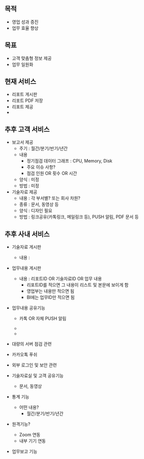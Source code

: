 ## 목적
* 영업 성과 증진
* 업무 효율 향상

## 목표
* 고객 맞춤형 정보 제공
* 업무 일원화

## 현재 서비스
* 리포트 게시판
* 리포트 PDF 저장
* 리포트 제공
* 
## 추후 고객 서비스
* 보고서 제공
  - 주기 : 월간/분기/반기/년간
  - 내용
    - 정기점검 데이터 그래프 : CPU, Memory, Disk
    - 주요 이슈 사항?
    - 점검 인원 OR 횟수 OR 시간
  - 양식 : 미정
  - 방법 : 미정
* 기술자료 제공
  - 내용 : 각 부서별? 또는 회사 차원?
  - 종류 : 문서, 동영상 등
  - 양식 : 디자인 필요
  - 방법 : 링크공유(카톡링크, 메일링크 등), PUSH 알림, PDF 문서 등

## 추후 사내 서비스
* 기술자료 게시판
  - 내용 : 
* 업무내용 게시판  
  - 내용 : 리포트ID OR 기술자료ID OR 업무 내용
    - 리포트ID를 적으면 그 내용이 리스트 및 본문에 보이게 함
    - 영업부는 내용만 적으면 됨
    - BI에는 업무ID만 적으면 됨
* 업무내용 공유기능  
  - 카톡 OR 자체 PUSH 알림
  - 
 
   
      
  - 


* 대량의 서버 점검 관련
* 카카오톡 푸쉬
* 외부 로그인 및 보안 관련
* 기술자료실 및 고객 공유기능
  - 문서, 동영상
* 통계 기능
  - 어떤 내용?
    - 월간/분기/반기/년간
* 원격기능?
  - Zoom 연동
  - 내부 기기 연동
* 업무보고 기능
